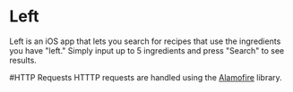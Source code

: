 # Left
Left is an iOS app that lets you search for recipes that use the ingredients you have "left." Simply input up to 5 ingredients and press 
"Search" to see results.

#HTTP Requests
HTTTP requests are handled using the [Alamofire](https://github.com/Alamofire/Alamofire) library.
